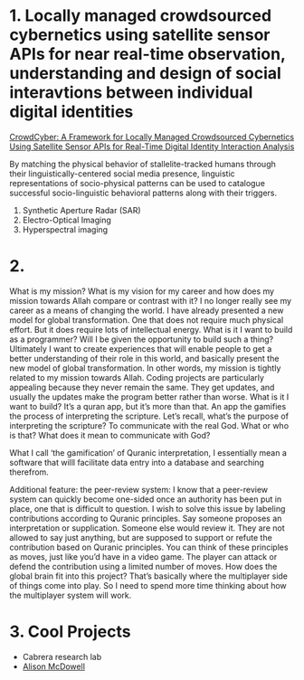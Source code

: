 # 1. Locally managed crowdsourced cybernetics using satellite sensor APIs for near real-time observation, understanding and design of social interavtions between individual digital identities

[CrowdCyber: A Framework for Locally Managed Crowdsourced Cybernetics Using Satellite Sensor APIs for Real-Time Digital Identity Interaction Analysis](https://www.perplexity.ai/search/act-as-though-you-have-found-a-zj3ufbHxSC6.Qp807CVlXw)

By matching the physical behavior of stallelite-tracked humans through their linguistically-centered social media presence, linguistic representations of socio-physical patterns can be used to catalogue successful socio-linguistic behavioral patterns along with their triggers.

1. Synthetic Aperture Radar (SAR)
2. Electro-Optical Imaging
3. Hyperspectral imaging

# 2.
What is my mission? What is my vision for my career and how does my mission towards Allah compare or contrast with it? I no longer really see my career as a means of changing the world. I have already presented a new model for global transformation. One that does not require much physical effort. But it does require lots of intellectual energy. What is it I want to build as a programmer? Will I be given the opportunity to build such a thing? Ultimately I want to create experiences that will enable people to get a better understanding of their role in this world, and basically present the new model of global transformation. In other words, my mission is tightly related to my mission towards Allah. Coding projects are particularly appealing because they never remain the same. They get updates, and usually the updates make the program better rather than worse. What is it I want to build? It’s a quran app, but it’s more than that. An app the gamifies the process of interpreting the scripture. Let’s recall, what’s the purpose of interpreting the scripture? To communicate with the real God. What or who is that? What does it mean to communicate with God?

What I call ‘the gamification’ of Quranic interpretation, I essentially mean a software that willl facilitate data entry into a database and searching therefrom.

Additional feature: the peer-review system: I know that a peer-review system can quickly become one-sided once an authority has been put in place, one that is difficult to question. I wish to solve this issue by labeling contributions according to Quranic principles. Say someone proposes an interpretation or supplication. Someone else would review it. They are not allowed to say just anything, but are supposed to support or refute the contribution based on Quranic principles. You can think of these principles as moves, just like you’d have in a video game. The player can attack or defend the contribution using a limited number of moves. How does the global brain fit into this project? That’s basically where the multiplayer side of things come into play. So I need to spend more time thinking about how the multiplayer system will work.

# 3. Cool Projects
- Cabrera research lab
- [Alison McDowell](https://wrenchinthegears.com)
